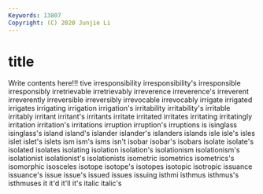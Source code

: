 ```yaml
---
Keywords: 13807
Copyright: (C) 2020 Junjie Li
---
```


# title

Write contents here!!!
tive 
irresponsibility 
irresponsibility's 
irresponsible 
irresponsibly
irretrievable 
irretrievably 
irreverence 
irreverence's 
irreverent 
irreverently 
irreversible 
irreversibly 
irrevocable 
irrevocably
irrigate 
irrigated 
irrigates 
irrigating 
irrigation 
irrigation's 
irritability 
irritability's 
irritable 
irritably
irritant 
irritant's 
irritants 
irritate 
irritated 
irritates 
irritating 
irritatingly 
irritation 
irritation's
irritations 
irruption 
irruption's 
irruptions 
is 
isinglass 
isinglass's 
island 
island's 
islander
islander's 
islanders 
islands 
isle 
isle's 
isles 
islet 
islet's 
islets 
ism
ism's 
isms 
isn't 
isobar 
isobar's 
isobars 
isolate 
isolate's 
isolated 
isolates
isolating 
isolation 
isolation's 
isolationism 
isolationism's 
isolationist 
isolationist's 
isolationists 
isometric 
isometrics
isometrics's 
isomorphic 
isosceles 
isotope 
isotope's 
isotopes 
isotopic 
isotropic 
issuance 
issuance's
issue 
issue's 
issued 
issues 
issuing 
isthmi 
isthmus 
isthmus's 
isthmuses 
it
it'd 
it'll 
it's 
italic 
italic's 
